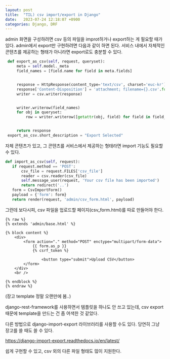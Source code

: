 ```yaml
---
layout: post
title:  "TIL) csv import/export in Django"
date:   2023-07-24 12:18:07 +0900
categories: Django, DRF
---
```


admin 화면을 구성하려면 csv 등의 파일을 improt하거나 export하는 게 필요할 때가 있다. admin에서 export만 구현하려면 다음과 같이 하면 된다.
서비스 내에서 자체적인 콘텐츠를 제공하는 형태가 아니라면 export로도 충분할 수 있다.

```python
 def export_as_csv(self, request, queryset):
     meta = self.model._meta
     field_names = [field.name for field in meta.fields]


     response = HttpResponse(content_type='text/csv', charset='euc-kr')
     response['Content-Disposition'] = 'attachment; filename={}.csv'.format(meta)
     writer = csv.writer(response)


     writer.writerow(field_names)
     for obj in queryset:
         row = writer.writerow([getattr(obj, field) for field in field_names])


     return response
 export_as_csv.short_description = "Export Selected"
```

자체 콘텐츠가 있고, 그 콘텐츠를 서비스에서 제공하는 형태라면 import 기능도 필요할 수 있다.

```python
def import_as_csv(self, request):
   if request.method == 'POST':
       csv_file = request.FILES['csv_file']
       reader = csv.reader(csv_file)
       self.message_user(request, 'Your csv file has been imported')
       return redirect('..')
   form = CsvImportForm()
   payload = {'form': form}
   return render(request, 'admin/csv_form.html', payload)
```

그런데 보다시피, csv 파일을 업로드할 페이지(csv_form.html)를 따로 만들어야 한다. 

```django
{% raw %}
{% extends 'admin/base.html' %}

{% block content %}
    <div>
        <form action="." method="POST" enctype="multipart/form-data">
            {{ form.as_p }}
            {% csrf_token %}

                <button type="submit">Upload CSV</button>
        </form>
    </div>
    <br />

{% endblock %}
{% endraw %}
```

(장고 template 정말 오랜만에 봄..)


django-rest-framework를 사용하면서 템플릿을 하나도 안 쓰고 있는데, csv export 때문에 template을 만드는 건 좀 어색한 것 같았다.

다른 방법으로 django-import-export 라이브러리를 사용할 수도 있다. 당연히 그냥 장고를 쓸 때도 쓸 수 있다.

https://django-import-export.readthedocs.io/en/latest/

쉽게 구현할 수 있고, csv 외의 다른 파일 형태도 많이 지원한다.



